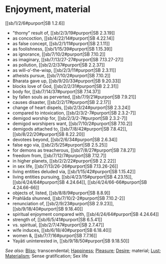 # Enjoyment, material

[[sb/1/2/6#purport|SB 1.2.6]]

* ”thorny” result of, [[sb/2/3/19#purport|SB 2.3.19]]
* as concoction, [[sb/4/22/14#purport|SB 4.22.14]]
* as false concept, [[sb/2/1/11#purport|SB 2.1.11]]
* as foolishness, [[sb/1/15/39#purport|SB 1.15.39]]
* as ignorance, [[sb/7/10/2#purport|SB 7.10.2]]
* as imaginary, [[sb/7/13/27-27#purport|SB 7.13.27-27]]
* as pollution, [[sb/2/2/37#purport|SB 2.2.37]]
* as will-o’-the-wisp, [[sb/2/3/11#purport|SB 2.3.11]]
* atheists pursue, [[sb/7/10/2#purport|SB 7.10.2]]
* Bharata gave up, [[sb/9/20/33#purport|SB 9.20.33]]
* blocks love of God, [[sb/2/2/31#purport|SB 2.2.31]]
* body for, [[sb/7/14/37#purport|SB 7.14.37]]
* by fallen souls as perverted, [[sb/7/9/21#purport|SB 7.9.21]]
* causes disaster, [[sb/2/2/17#purport|SB 2.2.17]]
* change of heart dispels, [[sb/2/3/24#purport|SB 2.3.24]]
* compared to intoxication, [[sb/2/3/2-7#purport|SB 2.3.2-7]]
* demigod worship for, [[sb/2/3/2-7#purport|SB 2.3.2-7]]
* demigod worshipers want, [[sb/7/10/2#purport|SB 7.10.2]]
* demigods attached to, [[sb/7/8/42#purport|SB 7.8.42]], [[sb/8/22/20#purport|SB 8.22.20]]
* devotees beyond, [[sb/2/6/34#purport|SB 2.6.34]]
* false ego via, [[sb/2/5/25#purport|SB 2.5.25]]
* for demons as treacherous, [[sb/7/8/27#purport|SB 7.8.27]]
* freedom from, [[sb/7/12/7#purport|SB 7.12.7]]
* in higher planets, [[sb/2/2/22#purport|SB 2.2.22]]
* in sex life, [[sb/7/13/26-26#purport|SB 7.13.26-26]]
* living entities deluded via, [[sb/1/15/42#purport|SB 1.15.42]]
* living entities pursuing, [[sb/4/23/15#purport|SB 4.23.15]], [[sb/4/24/64#purport|SB 4.24.64]], [[sb/4/24/66-66#purport|SB 4.24.66-66]]
* objects of, listed, [[sb/8/8/9#purport|SB 8.8.9]]
* Prahlāda shunned, [[sb/7/10/2-2#purport|SB 7.10.2-2]]
* renunciation of, [[sb/2/9/23#purport|SB 2.9.23]], [[sb/9/18/40#purport|SB 9.18.40]]
* spiritual enjoyment compared with, [[sb/4/24/64#purport|SB 4.24.64]]
* strength of, [[sb/6/5/41#purport|SB 6.5.41]]
* vs. spiritual, [[sb/2/7/47#purport|SB 2.7.47]]
* wife induces, [[sb/6/18/40#purport|SB 6.18.40]]
* women &, [[sb/7/7/16#purport|SB 7.7.16]]
* Yayāti uninterested in, [[sb/9/18/50#purport|SB 9.18.50]]

*See also:* [Bliss](entries/bliss.md); transcendental; [Happiness](entries/happiness.md); [Pleasure](entries/pleasure.md); [Desire](entries/desire.md); material; [Lust](entries/lust.md); [Materialism](entries/materialism.md); Sense gratification; Sex life
